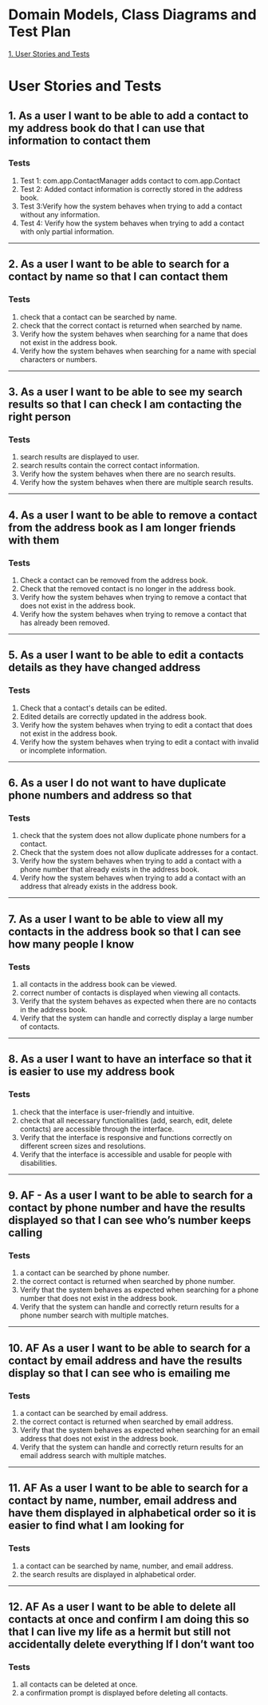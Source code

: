 # Domain Models, Class Diagrams and Test Plan

[1. User Stories and Tests](#user-stories-and-tests)

# User Stories and Tests

## 1. As a user I want to be able to add a contact to my address book do that I can use that information to contact them

### Tests
1. Test 1: com.app.ContactManager adds contact to com.app.Contact
2. Test 2: Added contact information is correctly stored in the address book.
3. Test 3:Verify how the system behaves when trying to add a contact without any information.
4. Test 4: Verify how the system behaves when trying to add a contact with only partial information.

---

## 2. As a user I want to be able to search for a contact by name so that I can contact them

### Tests
1. check that a contact can be searched by name.
2. check that the correct contact is returned when searched by name.
3. Verify how the system behaves when searching for a name that does not exist in the address book.
4. Verify how the system behaves when searching for a name with special characters or numbers.

---

## 3. As a user I want to be able to see my search results so that I can check I am contacting the right person

### Tests
1. search results are displayed to user.
2. search results contain the correct contact information.
3. Verify how the system behaves when there are no search results.
4. Verify how the system behaves when there are multiple search results.
---

## 4. As a user I want to be able to remove a contact from the address book as I am longer friends with them

### Tests
1. Check a contact can be removed from the address book.
2. Check that the removed contact is no longer in the address book.
3. Verify how the system behaves when trying to remove a contact that does not exist in the address book.
4. Verify how the system behaves when trying to remove a contact that has already been removed.

---

## 5. As a user I want to be able to edit a contacts details as they have changed address

### Tests
1. Check that a contact's details can be edited.
2. Edited details are correctly updated in the address book.
3. Verify how the system behaves when trying to edit a contact that does not exist in the address book.
4. Verify how the system behaves when trying to edit a contact with invalid or incomplete information.

---

## 6. As a user I do not want to have duplicate phone numbers and address so that

### Tests
1. check that the system does not allow duplicate phone numbers for a contact.
2. Check that the system does not allow duplicate addresses for a contact.
3. Verify how the system behaves when trying to add a contact with a phone number that already exists in the address book.
4. Verify how the system behaves when trying to add a contact with an address that already exists in the address book.

---

## 7. As a user I want to be able to view all my contacts in the address book so that I can see how many people I know

### Tests
1. all contacts in the address book can be viewed.
2. correct number of contacts is displayed when viewing all contacts.
3. Verify that the system behaves as expected when there are no contacts in the address book.
4. Verify that the system can handle and correctly display a large number of contacts.

---

## 8. As a user I want to have an interface so that it is easier to use my address book

### Tests
1. check that the interface is user-friendly and intuitive.
2. check that all necessary functionalities (add, search, edit, delete contacts) are accessible through the interface.
3. Verify that the interface is responsive and functions correctly on different screen sizes and resolutions.
4. Verify that the interface is accessible and usable for people with disabilities.

---

## 9. AF - As a user I want to be able to search for a contact by phone number and have the results displayed so that I can see who’s number keeps calling

### Tests
1. a contact can be searched by phone number.
2. the correct contact is returned when searched by phone number.
3. Verify that the system behaves as expected when searching for a phone number that does not exist in the address book.
4. Verify that the system can handle and correctly return results for a phone number search with multiple matches.

---

## 10. AF As a user I want to be able to search for a contact by email address and have the results display so that I can see who is emailing me

### Tests
1. a contact can be searched by email address.
2. the correct contact is returned when searched by email address.
3. Verify that the system behaves as expected when searching for an email address that does not exist in the address book.
4. Verify that the system can handle and correctly return results for an email address search with multiple matches.
---

## 11. AF As a user I want to be able to search for a contact by name, number, email address and have them displayed in alphabetical order so it is easier to find what I am looking for

### Tests
1.  a contact can be searched by name, number, and email address.
2.  the search results are displayed in alphabetical order.
---

## 12. AF As a user I want to be able to delete all contacts at once and confirm I am doing this so that I can live my life as a hermit but still not accidentally delete everything If I don’t want too

### Tests
1.  all contacts can be deleted at once.
2.  a confirmation prompt is displayed before deleting all contacts.